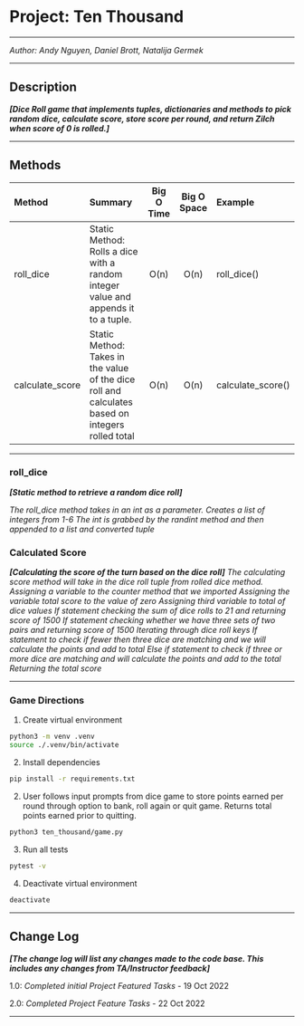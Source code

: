 # Project: Ten Thousand
---

*Author: Andy Nguyen, Daniel Brott, Natalija Germek*

---

## Description

***[Dice Roll game that implements tuples, dictionaries and methods to pick random dice, calculate score, store score per round, and return Zilch when score of 0 is rolled.]***

---

## Methods

| Method          | Summary                                                                                          | Big O Time | Big O Space | Example           | 
|:----------------|:-------------------------------------------------------------------------------------------------|:----------:|:-----------:|:------------------|
| roll_dice       | Static Method: Rolls a dice with a random integer value and appends it to a tuple.               |    O(n)    |    O(n)     | roll_dice()       |
| calculate_score | Static Method: Takes in the value of the dice roll and calculates based on integers rolled total |    O(n)    |    O(n)     | calculate_score() |



---


### roll_dice
***[Static method to retrieve a random dice roll]***

*The roll_dice method takes in an int as a parameter.* 
*Creates a list of integers from 1-6*
*The int is grabbed by the randint method and then appended to a list and converted tuple*

### Calculated Score
***[Calculating the score of the turn based on the dice roll]***
*The calculating score method will take in the dice roll tuple from rolled dice method.*
*Assigning a variable to the counter method that we imported*
*Assigning the variable total score to the value of zero*
*Assigning third variable to total of dice values*
*If statement checking the sum of dice rolls to 21 and returning score of 1500*
*If statement checking whether we have three sets of two pairs and returning score of 1500*
*Iterating through dice roll keys*
*If statement to check if fewer then three dice are matching and we will calculate the points and add to total*
*Else if statement to check if three or more dice are matching and will calculate the points and add to the total*
*Returning the total score*

---

### Game Directions

1. Create virtual environment

```bash
python3 -m venv .venv
source ./.venv/bin/activate
```

2. Install dependencies

```bash
pip install -r requirements.txt
```

2. User follows input prompts from dice game to store points earned per round through option to bank, roll again or quit game. Returns total points earned prior to quitting.

```bash
python3 ten_thousand/game.py
```

3. Run all tests

```bash
pytest -v
```

4. Deactivate virtual environment

```bash
deactivate
```

---

## Change Log

***[The change log will list any changes made to the code base. This includes any changes from TA/Instructor feedback]***

1.0: *Completed initial Project Featured Tasks* - 19 Oct 2022

2.0: *Completed Project Feature Tasks* - 22 Oct 2022

---